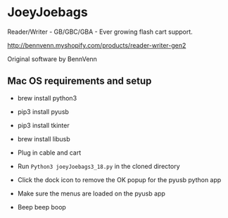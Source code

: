 # JoeyJoebags
Reader/Writer - GB/GBC/GBA - Ever growing flash cart support.

http://bennvenn.myshopify.com/products/reader-writer-gen2

Original software by BennVenn

## Mac OS requirements and setup

- brew install python3
- pip3 install pyusb
- pip3 install tkinter
- brew install libusb

- Plug in cable and cart

- Run `Python3 joeyJoebags3_18.py` in the cloned directory

- Click the dock icon to remove the OK popup for the pyusb python app

- Make sure the menus are loaded on the pyusb app

- Beep beep boop
